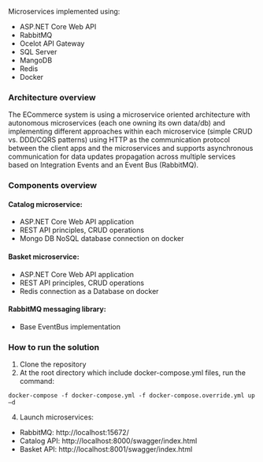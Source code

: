 Microservices implemented using:
- ASP.NET Core Web API
- RabbitMQ
- Ocelot API Gateway
- SQL Server
- MangoDB
- Redis
- Docker

### Architecture overview 

The ECommerce system is using a microservice oriented architecture with autonomous microservices (each one owning its own data/db) and implementing different approaches within each microservice (simple CRUD vs. DDD/CQRS patterns) using HTTP as the communication protocol between the client apps and the microservices and supports asynchronous communication for data updates propagation across multiple services based on Integration Events and an Event Bus (RabbitMQ). 

### Components overview 

#### Catalog microservice:
- ASP.NET Core Web API application
- REST API principles, CRUD operations
- Mongo DB NoSQL database connection on docker

#### Basket microservice:
- ASP.NET Core Web API application
- REST API principles, CRUD operations
- Redis connection as a Database on docker

#### RabbitMQ messaging library:
- Base EventBus implementation

### How to run the solution
1. Clone the repository
2. At the root directory which include docker-compose.yml files, run the command:
``` 
docker-compose -f docker-compose.yml -f docker-compose.override.yml up –d
``` 
4. Launch microservices:
- RabbitMQ: http://localhost:15672/
- Catalog API: http://localhost:8000/swagger/index.html
- Basket API: http://localhost:8001/swagger/index.html
